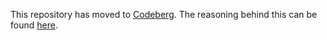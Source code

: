 This repository has moved to [Codeberg](https://codeberg.org/BarrOff/nim-pari).
The reasoning behind this can be found [here](https://sneak.berlin/20200307/the-case-against-microsoft-and-github/).
